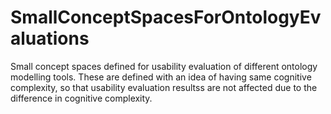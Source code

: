 # SmallConceptSpacesForOntologyEvaluations
Small concept spaces defined for usability evaluation of different ontology modelling tools. These are defined with an idea of having same cognitive complexity, so that usability evaluation resultss are not affected due to the difference in cognitive complexity.
